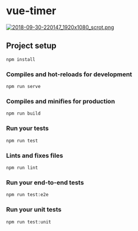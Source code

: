 # vue-timer
[![2018-09-30-220147_1920x1080_scrot.png](https://i.postimg.cc/28Dx3b3n/2018-09-30-220147_1920x1080_scrot.png)](https://postimg.cc/14vFjzGz)

## Project setup
```
npm install
```

### Compiles and hot-reloads for development
```
npm run serve
```

### Compiles and minifies for production
```
npm run build
```

### Run your tests
```
npm run test
```

### Lints and fixes files
```
npm run lint
```

### Run your end-to-end tests
```
npm run test:e2e
```

### Run your unit tests
```
npm run test:unit
```
